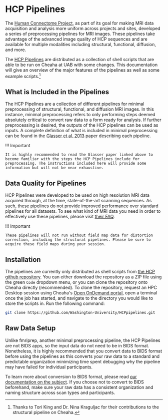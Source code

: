 # HCP Pipelines

The [Human Connectome Project](https://www.humanconnectome.org), as part of its goal for making MRI data acquisition and analysis more uniform across projects and sites, developed a series of preprocessing pipelines for MRI images. These pipelines take advantage of the advanced image quality of HCP sequences and are available for multiple modalities including structural, functional, diffusion, and more.

The [HCP Pipelines](https://www.humanconnectome.org/software/hcp-mr-pipelines) are distributed as a collection of shell scripts that are able to be run on Cheaha at UAB with some changes. This documentation will give an overview of the major features of the pipelines as well as some example scripts.[^1]

## What is Included in the Pipelines

The HCP Pipelines are a collection of different pipelines for minimal preprocessing of structural, functional, and diffusion MRI images. In this instance, minimal preprocessing refers to only performing steps deemed absolutely critical to convert raw data to a form ready for analysis. If further preprocessing is desired, the outputs of the HCP pipelines can be used as inputs. A complete definition of what is included in minimal preprocessing can be found in the [Glasser et al. 2013](https://pubmed.ncbi.nlm.nih.gov/23668970/) paper describing each pipeline.

<!-- markdownlint-disable MD046 -->
!!! Important

    It is highly recommended to read the Glasser paper linked above to become familiar with the steps the HCP Pipelines include for preprocessing. The instructions included here will provide some information but will not be near exhaustive.
<!-- markdownlint-enable MD046 -->

## Data Quality for Pipelines

HCP Pipelines were developed to be used on high resolution MRI data acquired through, at the time, state-of-the-art scanning sequences. As such, these pipelines do not provide improved performance over standard pipelines for all datasets. To see what kind of MRI data you need in order to effectively use these pipelines, please visit [their FAQ](https://github.com/Washington-University/HCPpipelines/wiki/FAQ#3-what-mri-data-do-i-need-to-use-the-hcp-pipelines).

<!-- markdownlint-disable MD046 -->
!!! Important

    These pipelines will not run without field map data for distortion correction, including the structural pipelines. Please be sure to acquire these field maps during your session.
<!-- markdownlint-enable MD046 -->

## Installation

The pipelines are currently only distributed as shell scripts from [the HCP github repository](https://github.com/Washington-University/HCPpipelines). You can either download the repository as a ZIP file using the green `Code` dropdown menu, or you can clone the repository onto Cheaha directly (recommended). To clone the repository, request an HPC Desktop session using Cheaha's [Open OnDemand portal](https://rc.uab.edu), open a terminal once the job has started, and navigate to the directory you would like to store the scripts in. Run the following command:

``` bash
git clone https://github.com/Washington-University/HCPpipelines.git
```

## Raw Data Setup

Unlike fmriprep, another minimal preprocessing pipeline, the HCP Pipelines are not BIDS apps, so the input data do not need to be in BIDS format. Nonetheless, it is highly recommended that you convert data to BIDS format before using the pipelines as this converts your raw data to a standard and predictable organization minimizing time spent debugging why the pipeline may have failed for individual participants.

To learn more about conversion to BIDS format, please read [our documentation on the subject](../bids/index.md). If you choose not to convert to BIDS beforehand, make sure your raw data has a consistent organization and naming structure across scan types and participants.

[^1]: Thanks to Tori King and Dr. Nina Kraguljac for their contributions to the structural pipeline on Cheaha.
